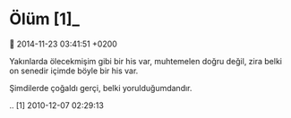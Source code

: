 Ölüm [1]_
=========

:date: 2014-11-23 03:41:51 +0200

Yakınlarda ölecekmişim gibi bir his var, muhtemelen doğru değil, zira
belki on senedir içimde böyle bir his var.

Şimdilerde çoğaldı gerçi, belki yorulduğumdandır.

.. [1]
   2010-12-07 02:29:13
